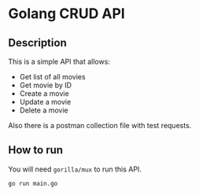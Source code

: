 # Golang CRUD API

## Description

This is a simple API that allows:

- Get list of all movies
- Get movie by ID
- Create a movie
- Update a movie
- Delete a movie

Also there is a postman collection file with test requests.

## How to run

You will need `gorilla/mux` to run this API.

`go run main.go`
